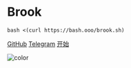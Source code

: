 # Brook

```
bash <(curl https://bash.ooo/brook.sh)
```

[GitHub](https://github.com/txthinking/brook)
[Telegram](https://t.me/txthinking_talks)
[开始](#brook)

![color](#ffffff)
